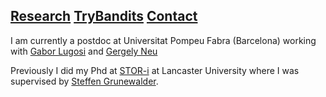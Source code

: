 ## [Research](./research.html)  [TryBandits](./TryBandits.html)  [Contact](./research.html)

I am currently a postdoc at Universitat Pompeu Fabra (Barcelona) working with [Gabor Lugosi](http://www.econ.upf.edu/~lugosi/) and [Gergely Neu](http://cs.bme.hu/~gergo/)

Previously I did my Phd at [STOR-i](https://www.lancaster.ac.uk/stor-i/) at Lancaster University where I was supervised by [Steffen Grunewalder](https://grunewalder.blog/). 
